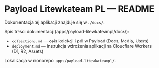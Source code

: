 # Payload Litewkateam PL — README

Dokumentacja tej aplikacji znajduje się w `./docs/`.

Spis treści dokumentacji (apps/payload-litewkateampl/docs/):

- `collections.md` — opis kolekcji i pól w Payload (Docs, Media, Users)
- `deployment.md` — instrukcja wdrożenia aplikacji na Cloudflare Workers (D1, R2, Assets)

Lokalizacja w monorepo: `apps/payload-litewkateampl/`.
